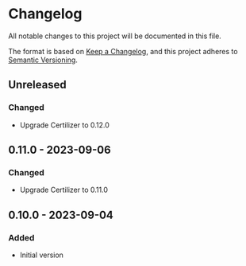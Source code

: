# Changelog

All notable changes to this project will be documented in this file.

The format is based on [Keep a Changelog](https://keepachangelog.com/en/1.0.0/),
and this project adheres to [Semantic Versioning](https://semver.org/spec/v2.0.0.html).

## Unreleased

### Changed
- Upgrade Certilizer to 0.12.0

## 0.11.0 - 2023-09-06
### Changed
- Upgrade Certilizer to 0.11.0

## 0.10.0 - 2023-09-04
### Added
- Initial version
